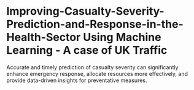 # Improving-Casualty-Severity-Prediction-and-Response-in-the-Health-Sector Using Machine Learning -  A case of UK Traffic
Accurate and timely prediction of casualty severity can significantly enhance emergency response, allocate resources more effectively, and provide data-driven insights for preventative measures.
